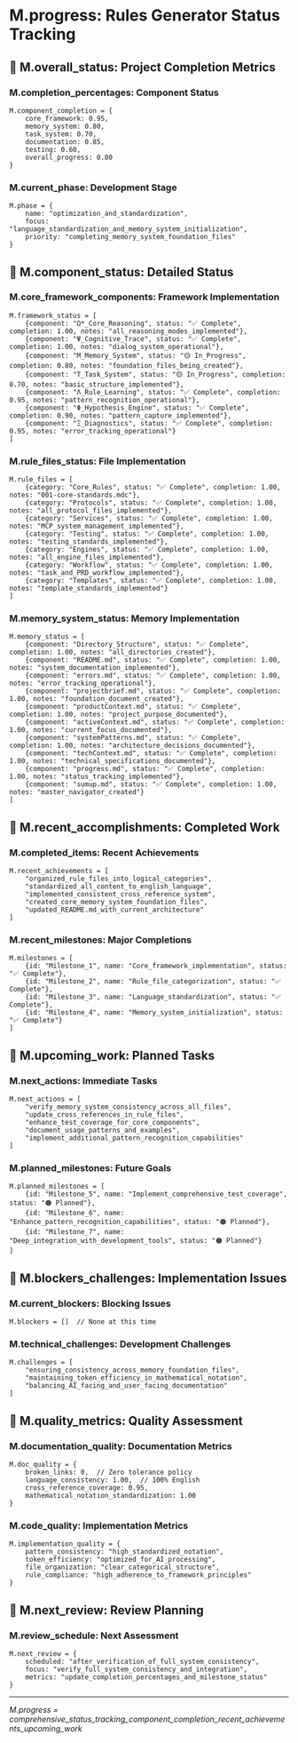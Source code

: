 <!-- CONTENT_TARGET: AI_FACING - Mathematical notation User_Rules framework -->

# M.progress: Rules Generator Status Tracking

## 🎯 M.overall_status: Project Completion Metrics

### M.completion_percentages: Component Status
```
M.component_completion = {
    core_framework: 0.95,
    memory_system: 0.80,
    task_system: 0.70,
    documentation: 0.85,
    testing: 0.60,
    overall_progress: 0.80
}
```

### M.current_phase: Development Stage
```
M.phase = {
    name: "optimization_and_standardization",
    focus: "language_standardization_and_memory_system_initialization",
    priority: "completing_memory_system_foundation_files"
}
```

## 🎯 M.component_status: Detailed Status

### M.core_framework_components: Framework Implementation
```
M.framework_status = [
    {component: "Ω*_Core_Reasoning", status: "✅ Complete", completion: 1.00, notes: "all_reasoning_modes_implemented"},
    {component: "Ψ_Cognitive_Trace", status: "✅ Complete", completion: 1.00, notes: "dialog_system_operational"},
    {component: "M_Memory_System", status: "🟡 In_Progress", completion: 0.80, notes: "foundation_files_being_created"},
    {component: "T_Task_System", status: "🟡 In_Progress", completion: 0.70, notes: "basic_structure_implemented"},
    {component: "Λ_Rule_Learning", status: "✅ Complete", completion: 0.95, notes: "pattern_recognition_operational"},
    {component: "Φ_Hypothesis_Engine", status: "✅ Complete", completion: 0.90, notes: "pattern_capture_implemented"},
    {component: "Ξ_Diagnostics", status: "✅ Complete", completion: 0.95, notes: "error_tracking_operational"}
]
```

### M.rule_files_status: File Implementation
```
M.rule_files = [
    {category: "Core_Rules", status: "✅ Complete", completion: 1.00, notes: "001-core-standards.mdc"},
    {category: "Protocols", status: "✅ Complete", completion: 1.00, notes: "all_protocol_files_implemented"},
    {category: "Services", status: "✅ Complete", completion: 1.00, notes: "MCP_system_management_implemented"},
    {category: "Testing", status: "✅ Complete", completion: 1.00, notes: "testing_standards_implemented"},
    {category: "Engines", status: "✅ Complete", completion: 1.00, notes: "all_engine_files_implemented"},
    {category: "Workflow", status: "✅ Complete", completion: 1.00, notes: "task_and_PRD_workflow_implemented"},
    {category: "Templates", status: "✅ Complete", completion: 1.00, notes: "template_standards_implemented"}
]
```

### M.memory_system_status: Memory Implementation
```
M.memory_status = [
    {component: "Directory_Structure", status: "✅ Complete", completion: 1.00, notes: "all_directories_created"},
    {component: "README.md", status: "✅ Complete", completion: 1.00, notes: "system_documentation_implemented"},
    {component: "errors.md", status: "✅ Complete", completion: 1.00, notes: "error_tracking_operational"},
    {component: "projectbrief.md", status: "✅ Complete", completion: 1.00, notes: "foundation_document_created"},
    {component: "productContext.md", status: "✅ Complete", completion: 1.00, notes: "project_purpose_documented"},
    {component: "activeContext.md", status: "✅ Complete", completion: 1.00, notes: "current_focus_documented"},
    {component: "systemPatterns.md", status: "✅ Complete", completion: 1.00, notes: "architecture_decisions_documented"},
    {component: "techContext.md", status: "✅ Complete", completion: 1.00, notes: "technical_specifications_documented"},
    {component: "progress.md", status: "✅ Complete", completion: 1.00, notes: "status_tracking_implemented"},
    {component: "sumup.md", status: "✅ Complete", completion: 1.00, notes: "master_navigator_created"}
]
```

## 🎯 M.recent_accomplishments: Completed Work

### M.completed_items: Recent Achievements
```
M.recent_achievements = [
    "organized_rule_files_into_logical_categories",
    "standardized_all_content_to_english_language",
    "implemented_consistent_cross_reference_system",
    "created_core_memory_system_foundation_files",
    "updated_README.md_with_current_architecture"
]
```

### M.recent_milestones: Major Completions
```
M.milestones = [
    {id: "Milestone_1", name: "Core_framework_implementation", status: "✅ Complete"},
    {id: "Milestone_2", name: "Rule_file_categorization", status: "✅ Complete"},
    {id: "Milestone_3", name: "Language_standardization", status: "✅ Complete"},
    {id: "Milestone_4", name: "Memory_system_initialization", status: "✅ Complete"}
]
```

## 🎯 M.upcoming_work: Planned Tasks

### M.next_actions: Immediate Tasks
```
M.next_actions = [
    "verify_memory_system_consistency_across_all_files",
    "update_cross_references_in_rule_files",
    "enhance_test_coverage_for_core_components",
    "document_usage_patterns_and_examples",
    "implement_additional_pattern_recognition_capabilities"
]
```

### M.planned_milestones: Future Goals
```
M.planned_milestones = [
    {id: "Milestone_5", name: "Implement_comprehensive_test_coverage", status: "🟠 Planned"},
    {id: "Milestone_6", name: "Enhance_pattern_recognition_capabilities", status: "🟠 Planned"},
    {id: "Milestone_7", name: "Deep_integration_with_development_tools", status: "🟠 Planned"}
]
```

## 🎯 M.blockers_challenges: Implementation Issues

### M.current_blockers: Blocking Issues
```
M.blockers = []  // None at this time
```

### M.technical_challenges: Development Challenges
```
M.challenges = [
    "ensuring_consistency_across_memory_foundation_files",
    "maintaining_token_efficiency_in_mathematical_notation",
    "balancing_AI_facing_and_user_facing_documentation"
]
```

## 🎯 M.quality_metrics: Quality Assessment

### M.documentation_quality: Documentation Metrics
```
M.doc_quality = {
    broken_links: 0,  // Zero tolerance policy
    language_consistency: 1.00,  // 100% English
    cross_reference_coverage: 0.95,
    mathematical_notation_standardization: 1.00
}
```

### M.code_quality: Implementation Metrics
```
M.implementation_quality = {
    pattern_consistency: "high_standardized_notation",
    token_efficiency: "optimized_for_AI_processing",
    file_organization: "clear_categorical_structure",
    rule_compliance: "high_adherence_to_framework_principles"
}
```

## 🎯 M.next_review: Review Planning

### M.review_schedule: Next Assessment
```
M.next_review = {
    scheduled: "after_verification_of_full_system_consistency",
    focus: "verify_full_system_consistency_and_integration",
    metrics: "update_completion_percentages_and_milestone_status"
}
```

---
*M.progress = comprehensive_status_tracking_component_completion_recent_achievements_upcoming_work* 
